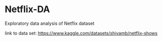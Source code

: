 # Netflix-DA
Exploratory data analysis of Netflix dataset

link to data set: https://www.kaggle.com/datasets/shivamb/netflix-shows 
